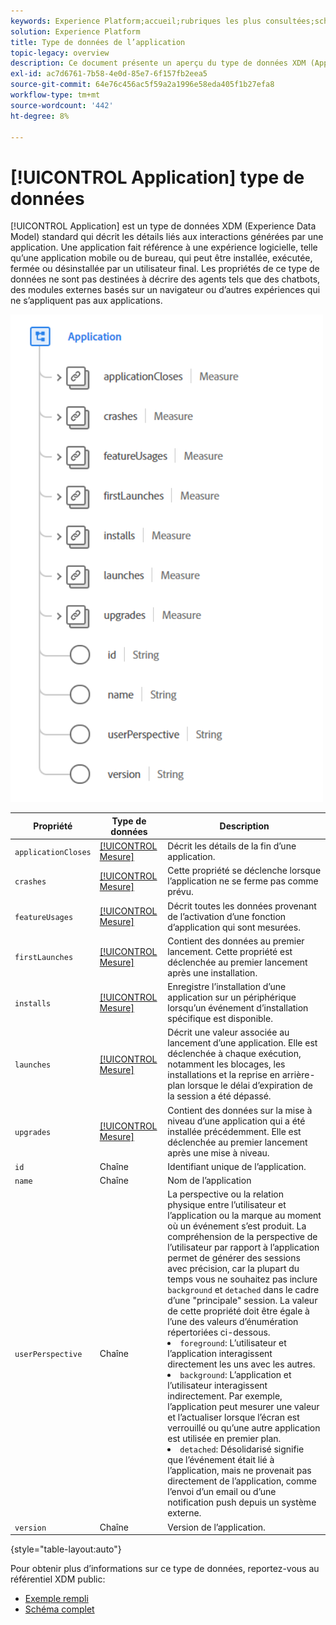 ```yaml
---
keywords: Experience Platform;accueil;rubriques les plus consultées;schéma;schéma;XDM;champs;schémas;schémas;application;type de données;type de données;type de données
solution: Experience Platform
title: Type de données de l’application
topic-legacy: overview
description: Ce document présente un aperçu du type de données XDM (Application Experience Data Model).
exl-id: ac7d6761-7b58-4e0d-85e7-6f157fb2eea5
source-git-commit: 64e76c456ac5f59a2a1996e58eda405f1b27efa8
workflow-type: tm+mt
source-wordcount: '442'
ht-degree: 8%

---
```


# [!UICONTROL Application] type de données

[!UICONTROL Application] est un type de données XDM (Experience Data Model) standard qui décrit les détails liés aux interactions générées par une application. Une application fait référence à une expérience logicielle, telle qu’une application mobile ou de bureau, qui peut être installée, exécutée, fermée ou désinstallée par un utilisateur final. Les propriétés de ce type de données ne sont pas destinées à décrire des agents tels que des chatbots, des modules externes basés sur un navigateur ou d’autres expériences qui ne s’appliquent pas aux applications.

<img src="../images/data-types/application.PNG" width="500" /><br />

| Propriété | Type de données | Description |
| --- | --- | --- |
| `applicationCloses` | [[!UICONTROL Mesure]](./measure.md) | Décrit les détails de la fin d’une application. |
| `crashes` | [[!UICONTROL Mesure]](./measure.md) | Cette propriété se déclenche lorsque l’application ne se ferme pas comme prévu. |
| `featureUsages` | [[!UICONTROL Mesure]](./measure.md) | Décrit toutes les données provenant de l’activation d’une fonction d’application qui sont mesurées. |
| `firstLaunches` | [[!UICONTROL Mesure]](./measure.md) | Contient des données au premier lancement. Cette propriété est déclenchée au premier lancement après une installation. |
| `installs` | [[!UICONTROL Mesure]](./measure.md) | Enregistre l’installation d’une application sur un périphérique lorsqu’un événement d’installation spécifique est disponible. |
| `launches` | [[!UICONTROL Mesure]](./measure.md) | Décrit une valeur associée au lancement d’une application. Elle est déclenchée à chaque exécution, notamment les blocages, les installations et la reprise en arrière-plan lorsque le délai d’expiration de la session a été dépassé. |
| `upgrades` | [[!UICONTROL Mesure]](./measure.md) | Contient des données sur la mise à niveau d’une application qui a été installée précédemment. Elle est déclenchée au premier lancement après une mise à niveau. |
| `id` | Chaîne | Identifiant unique de l’application. |
| `name` | Chaîne | Nom de l’application  |
| `userPerspective` | Chaîne | La perspective ou la relation physique entre l’utilisateur et l’application ou la marque au moment où un événement s’est produit. La compréhension de la perspective de l’utilisateur par rapport à l’application permet de générer des sessions avec précision, car la plupart du temps vous ne souhaitez pas inclure `background` et `detached` dans le cadre d’une &quot;principale&quot; session. La valeur de cette propriété doit être égale à l’une des valeurs d’énumération répertoriées ci-dessous. <li> `foreground`: L’utilisateur et l’application interagissent directement les uns avec les autres. </li> <li> `background`: L’application et l’utilisateur interagissent indirectement. Par exemple, l’application peut mesurer une valeur et l’actualiser lorsque l’écran est verrouillé ou qu’une autre application est utilisée en premier plan.  </li> <li> `detached`: Désolidarisé signifie que l’événement était lié à l’application, mais ne provenait pas directement de l’application, comme l’envoi d’un email ou d’une notification push depuis un système externe. |
| `version` | Chaîne | Version de l’application. |

{style=&quot;table-layout:auto&quot;}

Pour obtenir plus d’informations sur ce type de données, reportez-vous au référentiel XDM public:

* [Exemple rempli](https://github.com/adobe/xdm/blob/master/components/datatypes/channels/application.example.1.json)
* [Schéma complet](https://github.com/adobe/xdm/blob/master/components/datatypes/channels/application.schema.json)
